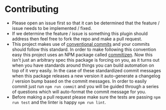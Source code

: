 # Contributing

* Please open an issue first so that it can be determined that the feature / issue needs to be implemented / fixed.
* If we determine the feature / issue is something this plugin should address then feel free to fork the repo and make a pull request.
* This project makes use of [conventional commits](https://www.conventionalcommits.org/en/v1.0.0/) and your commits should follow
this standard. In order to make following this convention easy this project uses an NPM package called [commitizen](https://www.npmjs.com/package/commitizen).
Now this isn't just an arbitrary spec this package is forcing on you, as it turns out when you have standards around things you can
build automation on top of it very easily. In the case of these standardized commit messages when this package releases a new version it
auto-generate a changelog / version bump based on the commit messages. In order to easily commit just run `npm run commit` and you will be guided 
through a series of questions which will auto-format the commit message for you.
* Before making a pull request please make sure the tests are passing `npm run test` and the linter is happy `npm run lint`.
